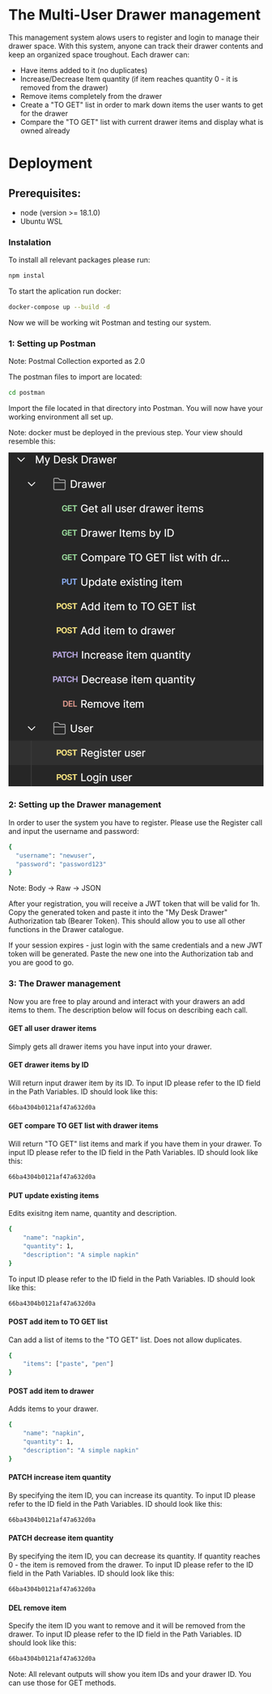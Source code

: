 # The Multi-User Drawer management
This management system alows users to register and login to manage their drawer space. With this system, anyone can track their drawer contents and keep an organized space troughout. Each drawer can:
- Have items added to it (no duplicates)
- Increase/Decrease Item quantity (if item reaches quantity 0 - it is removed from the drawer)
- Remove items completely from the drawer
- Create a "TO GET" list in order to mark down items the user wants to get for the drawer
- Compare the "TO GET" list with current drawer items and display what is owned already
 

# Deployment
## Prerequisites:
- node  (version >= 18.1.0)
- Ubuntu WSL

### Instalation
To install all relevant packages please run:
```bash
npm instal
```

To start the aplication run docker:
```bash
docker-compose up --build -d
```

Now we will be working wit Postman and testing our system.

### 1: Setting up Postman
Note: Postmal Collection exported as 2.0

The postman files to import are located:
```bash
cd postman
```

Import the file located in that directory into Postman. You will now have your working environment all set up. 

Note: docker must be deployed in the previous step.
Your view should resemble this:



![Postman view example](/postman/example.png?raw=true) <br />



### 2: Setting up the Drawer management

In order to user the system you have to register. Please use the Register call and input the username and password:

```bash
{
  "username": "newuser",
  "password": "password123"
}
```

Note: Body -> Raw -> JSON

After your registration, you will receive a JWT token that will be valid for 1h. Copy the generated token and paste it into the "My Desk Drawer" Authorization tab (Bearer Token).
This should allow you to use all other functions in the Drawer catalogue.

If your session expires - just login with the same credentials and a new JWT token will be generated. Paste the new one into the Authorization tab and you are good to go.


### 3: The Drawer management

Now you are free to play around and interact with your drawers an add items to them. The description below will focus on describing each call.

#### GET all user drawer items

Simply gets all drawer items you have input into your drawer.

#### GET drawer items by ID

Will return input drawer item by its ID.
To input ID please refer to the ID field in the Path Variables.
ID should look like this:

```bash
66ba4304b0121af47a632d0a
```

#### GET compare TO GET list with drawer items

Will return "TO GET" list items and mark if you have them in your drawer.
To input ID please refer to the ID field in the Path Variables.
ID should look like this:

```bash
66ba4304b0121af47a632d0a
```

#### PUT update existing items

Edits exisitng item name, quantity and description.

```bash
{
    "name": "napkin",
    "quantity": 1,
    "description": "A simple napkin"
}
```

To input ID please refer to the ID field in the Path Variables.
ID should look like this:

```bash
66ba4304b0121af47a632d0a
```

#### POST add item to TO GET list

Can add a list of items to the "TO GET" list. Does not allow duplicates.

```bash
{
    "items": ["paste", "pen"]
}
```

#### POST add item to drawer

Adds items to your drawer.

```bash
{
    "name": "napkin",
    "quantity": 1,
    "description": "A simple napkin"
}
```

#### PATCH increase item quantity

By specifying the item ID, you can increase its quantity.
To input ID please refer to the ID field in the Path Variables.
ID should look like this:

```bash
66ba4304b0121af47a632d0a
```

#### PATCH decrease item quantity

By specifying the item ID, you can decrease its quantity. If quantity reaches 0 - the item is removed from the drawer.
To input ID please refer to the ID field in the Path Variables.
ID should look like this:

```bash
66ba4304b0121af47a632d0a
```

#### DEL remove item

Specify the item ID you want to remove and it will be removed from the drawer.
To input ID please refer to the ID field in the Path Variables.
ID should look like this:

```bash
66ba4304b0121af47a632d0a
```


Note: All relevant outputs will show you item IDs and your drawer ID. You can use those for GET methods.
